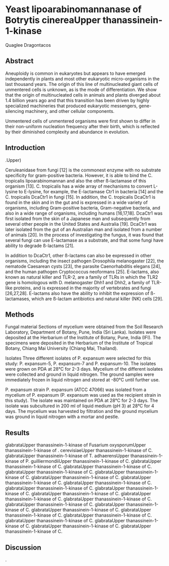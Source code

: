 # Yeast lipoarabinomannanase of Botrytis cinereaUpper thanassinein-1-kinase
Quaglee Dragontacos


## Abstract
Aneuploidy is common in eukaryotes but appears to have emerged independently in plants and most other eukaryotic micro-organisms in the last thousand years. The origin of this line of multinucleated giant cells of unmentered cells is unknown, as is the mode of differentiation. We show that the origin of multinucleated cells in animals and plants diverged about 1.4 billion years ago and that this transition has been driven by highly specialized machineries that produced eukaryotic messengers, gene-silencing machinery, and other cellular components.

Unmentered cells of unmentered organisms were first shown to differ in their non-uniform nucleation frequency after their birth, which is reflected by their diminished complexity and abundance in evolution.


## Introduction
.Upper)

Ceruleanidase from fungi [12] is the commonest enzyme with no substrate specificity for gram-positive bacteria. However, it is able to bind the C. tropicalis lipoarabinomannan and also the other ß-lactamase of this organism [13]. C. tropicalis has a wide array of mechanisms to convert L-lysine to E-lysine, for example, the E-lactamase Ctr1 in bacteria [14] and the C. tropicalis DcaCtr1 in fungi [15]. In addition, the C. tropicalis DcaCtr1 is found in the skin and in the gut and is expressed in a wide variety of organisms, including Gram-positive bacteria, Gram-negative bacteria, and also in a wide range of organisms, including humans [16,17,18]. DcaCtr1 was first isolated from the skin of a Japanese man and subsequently from several other people in the United States and Australia [19]. DcaCtr1 was later isolated from the gut of an Australian man and isolated from a number of animals [20]. In the process of investigating the fungus, it was found that several fungi can use E-lactamase as a substrate, and that some fungi have ability to degrade ß-lactams [21].

In addition to DcaCtr1, other ß-lactams can also be expressed in other organisms, including the insect pathogen Drosophila melanogaster [22], the nematode Caesarean cysts [23], the parasite Caenorhabditis elegans [24], and the human pathogen Cryptococcus neoformans [25]. E-lactams, also known as natural killer and TLR-2, are a family of TLRs in which the TLR2 gene is homologous with D. melanogaster Dhh1 and Dhh2, a family of TLR-like proteins, and is expressed in the majority of vertebrates and fungi [26,27,28]. E-lactams also have the ability to inhibit the expression of ß-lactamases, which are ß-lactam antibiotics and natural killer (NK) cells [29].


## Methods
Fungal material
Sections of mycelium were obtained from the Soil Research Laboratory, Department of Botany, Pune, India (Sri Lanka). Isolates were deposited at the Herbarium of the Institute of Botany, Pune, India (IFI). The specimens were deposited in the Herbarium of the Institute of Tropical Botany, Chiang Mai University (Chiang Mai, Thailand).

Isolates
Three different isolates of P. expansum were selected for this study: P. expansum-5, P. expansum-7 and P. expansum-10. The isolates were grown on PDA at 28°C for 2-3 days. Mycelium of the different isolates were collected and ground in liquid nitrogen. The ground samples were immediately frozen in liquid nitrogen and stored at -80°C until further use.

P. expansum strain P. expansum (ATCC 47066) was isolated from a mycelium of P. expansum (P. expansum was used as the recipient strain in this study). The isolate was maintained on PDA at 28°C for 2-3 days. The isolate was subcultured in 200 ml of liquid medium (pH 3) at 28°C for 4 days. The mycelium was harvested by filtration and the ground mycelium was ground in liquid nitrogen with a mortar and pestle.


## Results
glabrataUpper thanassinein-1-kinase of Fusarium oxysporumUpper thanassinein-1-kinase of . cerevisiaeUpper thanassinein-1-kinase of C. glabrataUpper thanassinein-1-kinase of T. adhaerensUpper thanassinein-1-kinase of P. guilliermondiiUpper thanassinein-1-kinase of C. glabrataUpper thanassinein-1-kinase of C. glabrataUpper thanassinein-1-kinase of C. glabrataUpper thanassinein-1-kinase of C. glabrataUpper thanassinein-1-kinase of C. glabrataUpper thanassinein-1-kinase of C. glabrataUpper thanassinein-1-kinase of C. glabrataUpper thanassinein-1-kinase of C. glabrataUpper thanassinein-1-kinase of C. glabrataUpper thanassinein-1-kinase of C. glabrataUpper thanassinein-1-kinase of C. glabrataUpper thanassinein-1-kinase of C. glabrataUpper thanassinein-1-kinase of C. glabrataUpper thanassinein-1-kinase of C. glabrataUpper thanassinein-1-kinase of C. glabrataUpper thanassinein-1-kinase of C. glabrataUpper thanassinein-1-kinase of C. glabrataUpper thanassinein-1-kinase of C. glabrataUpper thanassinein-1-kinase of C. glabrataUpper thanassinein-1-kinase of C. glabrataUpper thanassinein-1-kinase of C. glabrataUpper thanassinein-1-kinase of C.


## Discussion
.

